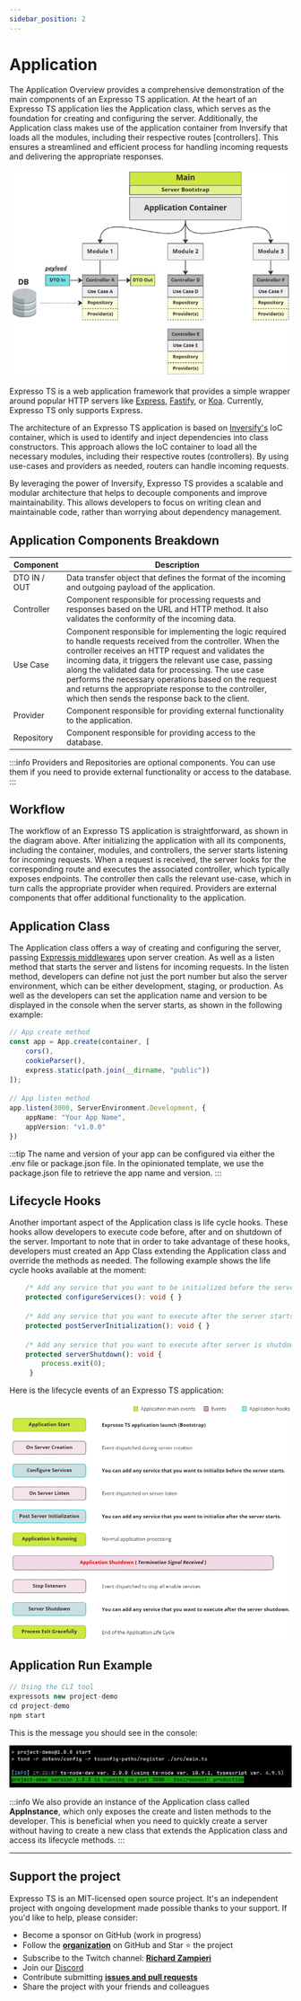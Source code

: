 ```yaml
---
sidebar_position: 2
---
```


# Application

The Application Overview provides a comprehensive demonstration of the main components of an Expresso TS application. At the heart of an Expresso TS application lies the Application class, which serves as the foundation for creating and configuring the server. Additionally, the Application class makes use of the application container from Inversify that loads all the modules, including their respective routes [controllers]. This ensures a streamlined and efficient process for handling incoming requests and delivering the appropriate responses.

![Application Overiview](./img/app-overview.png)

Expresso TS is a web application framework that provides a simple wrapper around popular HTTP servers like [Express](https://expressjs.com), [Fastify](https://www.fastify.io/), or [Koa](https://koajs.com/). Currently, Expresso TS only supports Express.

The architecture of an Expresso TS application is based on [Inversify's](https://inversify.io/) IoC container, which is used to identify and inject dependencies into class constructors. This approach allows the IoC container to load all the necessary modules, including their respective routes (controllers). By using use-cases and providers as needed, routers can handle incoming requests.

By leveraging the power of Inversify, Expresso TS provides a scalable and modular architecture that helps to decouple components and improve maintainability. This allows developers to focus on writing clean and maintainable code, rather than worrying about dependency management.

## Application Components Breakdown

| Component             | Description                                                                                                                                                                                                                                                                                                                                                      |
| --------------------- | ---------------------------------------------------------------------------------------------------------------------------------------------------------------------------------------------------------------------------------------------------------------------------------------------------------------------------------------------------------------- |
| DTO IN / OUT          | Data transfer object that defines the format of the incoming and outgoing payload of the application.                                                                                                                                                                                                                                                           |
| Controller            | Component responsible for processing requests and responses based on the URL and HTTP method. It also validates the conformity of the incoming data.                                                                                                                                                                                                           |
| Use Case              | Component responsible for implementing the logic required to handle requests received from the controller. When the controller receives an HTTP request and validates the incoming data, it triggers the relevant use case, passing along the validated data for processing. The use case performs the necessary operations based on the request and returns the appropriate response to the controller, which then sends the response back to the client. |
| Provider | Component responsible for providing external functionality to the application. |
| Repository | Component responsible for providing access to the database. |

:::info
Providers and Repositories are optional components. You can use them if you need to provide external functionality or access to the database.
:::

## Workflow

The workflow of an Expresso TS application is straightforward, as shown in the diagram above. After initializing the application with all its components, including the container, modules, and controllers, the server starts listening for incoming requests. When a request is received, the server looks for the corresponding route and executes the associated controller, which typically exposes endpoints. The controller then calls the relevant use-case, which in turn calls the appropriate provider when required. Providers are external components that offer additional functionality to the application.

## Application Class

The Application class offers a way of creating and configuring the server, passing [Expressjs middlewares](https://expressjs.com/en/guide/writing-middleware.html) upon server creation. As well as a listen method that starts the server and listens for incoming requests. In the listen method, developers can define not just the port number but also the server environment, which can be either development, staging, or production. As well as the developers can set the application name and version to be displayed in the console when the server starts, as shown in the following example:

```typescript
// App create method
const app = App.create(container, [
    cors(),
    cookieParser(),
    express.static(path.join(__dirname, "public"))
]);

// App listen method
app.listen(3000, ServerEnvironment.Development, {
    appName: "Your App Name",
    appVersion: "v1.0.0"
})

```

:::tip
The name and version of your app can be configured via either the .env file or package.json file. In the opinionated template, we use the package.json file to retrieve the app name and version.
:::

## Lifecycle Hooks

Another important aspect of the Application class is life cycle hooks. These hooks allow developers to execute code before, after and on shutdown of the server. Important to note that in order to take advantage of these hooks, developers must created an App Class extending the Application class and override the methods as needed. The following example shows the life cycle hooks available at the moment:

```typescript
    /* Add any service that you want to be initialized before the server starts */
    protected configureServices(): void { }

    /* Add any service that you want to execute after the server starts */
    protected postServerInitialization(): void { }

    /* Add any service that you want to execute after server is shutdown */
    protected serverShutdown(): void {
        process.exit(0);
     }
```

Here is the lifecycle events of an Expresso TS application:

![Application Lifecycle Hooks](./img/app-life-cycle.png)

## Application Run Example

```typescript
// Using the CLI tool
expressots new project-demo
cd project-demo
npm start
```

This is the message you should see in the console:

![Application Run Example](./img/project-demo-msg.png)

:::info
We also provide an instance of the Application class called **AppInstance**, which only exposes the create and listen methods to the developer. This is beneficial when you need to quickly create a server without having to create a new class that extends the Application class and access its lifecycle methods.
:::

---

## Support the project

Expresso TS is an MIT-licensed open source project. It's an independent project with ongoing development made possible thanks to your support. If you'd like to help, please consider:

- Become a sponsor on GitHub (work in progress)
- Follow the **[organization](https://github.com/expressots)** on GitHub and Star ⭐ the project
- Subscribe to the Twitch channel: **[Richard Zampieri](https://www.twitch.tv/richardzampieri)**
- Join our [Discord](https://discord.com/invite/PyPJfGK)
- Contribute submitting **[issues and pull requests](https://github.com/expressots/expressots/issues/new/choose)**
- Share the project with your friends and colleagues